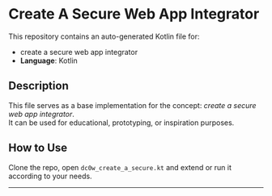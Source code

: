 # Create A Secure Web App Integrator

This repository contains an auto-generated Kotlin file for:

- create a secure web app integrator
- **Language**: Kotlin

## Description

This file serves as a base implementation for the concept: *create a secure web app integrator*.  
It can be used for educational, prototyping, or inspiration purposes.

## How to Use

Clone the repo, open `dc0w_create_a_secure.kt` and extend or run it according to your needs.

---


